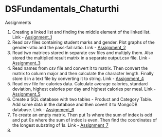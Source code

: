 # DSFundamentals_Chaturthi


Assignments  
1. Creating a linked list and finding the middle element of the linked list.
   Link - [Assignment_1](Assignment_1) 
2. Read csv files containing student marks and gender. Plot graphs of the gender-ratio and the pass-fail ratio.
   Link - [Assignment_2](Assignment_2) 
3. Read two matrices stored in separate csv files and multiply them. Also stored the multiplied result matrix in a separate output.csv file. 
   Link - [Assignment_3](Assignment_3) 
4. Read names from csv file and convert it to matrix. Then convert the matrix to column major and then calculate the character length. Finally store it in a text file by converting it to string.
   Link - [Assignment_4](Assignment_4) 
5. Read csv file for calories data. Calculate average calories, standard deviation, highest calories per day and highest calories per meal.
   Link - [Assignment_5](Assignment_5) 
6. Create a SQL database with two tables - Product and Category Table. Add some data in the database and then covert it to MongoDB database.
    Link - [Assignment_6](Assignment_6)
7. To create an empty matrix. Then put 1s where the sum of index is odd and put 0s where the sum of index is even. Then find the coordinates of the longest substring of 1s.
    Link - [Assignment_7](Assignment_7)
8. 

